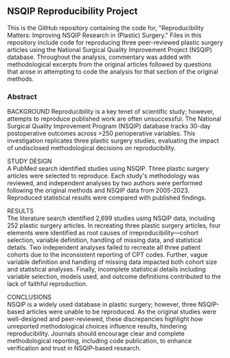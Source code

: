 ## NSQIP Reproducibility Project

This is the GitHub repository containing the code for, "Reproducibility Matters: Improving NSQIP Research in (Plastic) Surgery." Files in this repository include code for reproducing three peer-reviewed plastic surgery articles using the National Surgical Quality Improvement Project (NSQIP) database. Throughout the analysis, commentary was added with methodological excerpts from the original articles followed by questions that arose in attempting to code the analysis for that section of the original methods.

### Abstract
BACKGROUND
Reproducibility is a key tenet of scientific study; however, attempts to reproduce published work are often unsuccessful. The National Surgical Quality Improvement Program (NSQIP) database tracks 30-day postoperative outcomes across >250 perioperative variables. This investigation replicates three plastic surgery studies, evaluating the impact of undisclosed methodological decisions on reproducibility.  

STUDY DESIGN  
A PubMed search identified studies using NSQIP. Three plastic surgery articles were selected to reproduce. Each study's methodology was reviewed, and independent analyses by two authors were performed following the original methods and NSQIP data from 2005-2023. Reproduced statistical results were compared with published findings.  

RESULTS  
The literature search identified 2,699 studies using NSQIP data, including 252 plastic surgery articles. In recreating three plastic surgery articles, four elements were identified as root causes of irreproducibility—cohort selection, variable definition, handling of missing data, and statistical details.  Two independent analyses failed to recreate all three patient cohorts due to the inconsistent reporting of CPT codes. Further, vague variable definition and handling of missing data impacted both cohort size and statistical analyses. Finally, incomplete statistical details including variable selection, models used, and outcome definitions contributed to the lack of faithful reproduction.  

CONCLUSIONS  
NSQIP is a widely used database in plastic surgery; however, three NSQIP-based articles were unable to be reproduced. As the original studies were well-designed and peer-reviewed, these discrepancies highlight how unreported methodological choices influence results, hindering reproducibility. Journals should encourage clear and complete methodological reporting, including code publication, to enhance verification and trust in NSQIP-based research.
